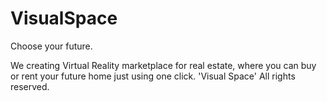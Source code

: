 # VisualSpace 
Choose your future.

We creating Virtual Reality marketplace for real estate,
where you can buy or rent your future home just using one click.
'Visual Space' All rights reserved.
